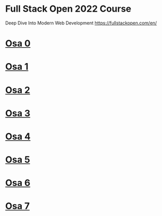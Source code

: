 # Full Stack Open 2022 Course

Deep Dive Into Modern Web Development
https://fullstackopen.com/en/

# [Osa 0](https://github.com/PrVille/full_stack_2022/tree/main/Osa_0)
# [Osa 1](https://github.com/PrVille/full_stack_2022/tree/main/Osa_1)
# [Osa 2](https://github.com/PrVille/full_stack_2022/tree/main/Osa_2)
# [Osa 3](https://github.com/PrVille/full_stack_2022/tree/main/Osa_3)
# [Osa 4](https://github.com/PrVille/full_stack_2022/tree/main/Osa_4)
# [Osa 5](https://github.com/PrVille/full_stack_2022/tree/main/Osa_5)
# [Osa 6](https://github.com/PrVille/full_stack_2022/tree/main/Osa_6)
# [Osa 7](https://github.com/PrVille/full_stack_2022/tree/main/Osa_7)
